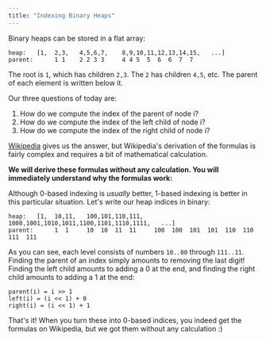 ```yaml
---
title: "Indexing Binary Heaps"
---
```


Binary heaps can be stored in a flat array:

```
heap:   [1,  2,3,   4,5,6,7,    8,9,10,11,12,13,14,15,   ...]
parent:      1 1    2 2 3 3     4 4 5  5  6  6  7  7 
```

The root is `1`, which has children `2,3`. The `2` has children `4,5`, etc.
The parent of each element is written below it.


Our three questions of today are:
1. How do we compute the index of the parent of node i?
2. How do we compute the index of the left child of node i?
3. How do we compute the index of the right child of node i?

[Wikipedia](https://en.wikipedia.org/wiki/Binary_heap#Derivation_of_index_equations) gives us the answer, but Wikipedia's derivation of the formulas is fairly complex and requires a bit of mathematical calculation.

**We will derive these formulas without any calculation. You will immediately understand why the formulas work:**


Although 0-based indexing is *usually* better, 1-based indexing is better in this particular situation. Let's write our heap indices in binary:

```
heap:   [1,  10,11,   100,101,110,111,   1000,1001,1010,1011,1100,1101,1110,1111,   ...]
parent:      1  1     10  10  11  11     100  100  101  101  110  110  111  111
```
As you can see, each level consists of numbers `10..00` through `111..11`.
Finding the parent of an index simply amounts to removing the last digit! 
Finding the left child amounts to adding a 0 at the end, and finding the right child amounts to adding a 1 at the end:

```
parent(i) = i >> 1
left(i) = (i << 1) + 0
right(i) = (i << 1) + 1
```

That's it! When you turn these into 0-based indices, you indeed get the formulas on Wikipedia, but we got them without any calculation :)